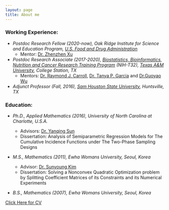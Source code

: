 ```yaml
---
layout: page
title: About me
---
```


### Working Experience:
   
   - _Postdoc Research Fellow (2020-now), Oak Ridge Institute for Science and Education Program, [U.S. Food and Drug Administration](https://www.fda.gov/home)_
       - Mentor: [Dr. Zhenzhen Xu](https://www.researchgate.net/profile/Zhenzhen_Xu3)
   - _Postdoc Research Associate (2017-2020), [Biostatistics, Bioinformatics, Nutrition and Cancer Research Training Program](https://train.stat.tamu.edu/) (NIH-T32), [Texas A&M University](https://stat.tamu.edu/), College Station, TX_   
       - Mentors: [Dr. Raymond J. Carroll](https://carroll.stat.tamu.edu/), [Dr. Tanya P. Garcia](https://tpgarcia.github.io/) and [Dr.Guoyao Wu](https://animalscience.tamu.edu/people/wu-guoyao/)  
   - _Adjunct Professor (Fall, 2016), [Sam Houston State University](https://www.shsu.edu/academics/mathematics-and-statistics/), Huntsville, TX_
       

### Education:

   - _Ph.D., Applied Mathematics (2016), University of North Carolina at Charlotte, U.S.A._   
       - Advisors: [Dr. Yanqing Sun](https://webpages.uncc.edu/~yasun/) 
       - Dissertation: Analysis of Semiparametric Regression Models for The Cumulative Incidence Functions under The Two-Phase Sampling Designs
              
   - _M.S., Mathematics (2011), Ewha Womans University, Seoul, Korea_   
       - Advisor: [Dr. Sunyoung Kim](http://math.ewha.ac.kr/~skim/)     
       - Dissertation: Solving a Nonconvex Quadratic Optimization problem by Splitting Coefficient Matrices of its Constraints and its Numerical Experiments
   - _B.S., Mathematics (2007), Ewha Womans University, Seoul, Korea_

[Click Here for CV](file:///home/test/file.pdf)


     
